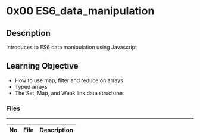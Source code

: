 # 0x00 ES6_data_manipulation

## Description

Introduces to ES6 data manipulation using Javascript

## Learning Objective

* How to use map, filter and reduce on arrays
* Typed arrays
* The Set, Map, and Weak link data structures


### Files

---
No | File | Description
---|---|---